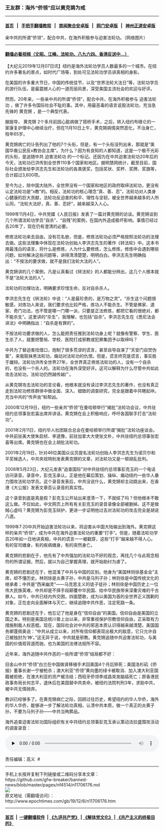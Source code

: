 ### 王友群：海外“侨领”应以黄克锵为戒
------------------------

#### [首页](https://github.com/gfw-breaker/banned-news/blob/master/README.md) &nbsp;&nbsp;|&nbsp;&nbsp; [手把手翻墙教程](https://github.com/gfw-breaker/guides/wiki) &nbsp;&nbsp;|&nbsp;&nbsp; [禁闻聚合安卓版](https://github.com/gfw-breaker/bn-android) &nbsp;&nbsp;|&nbsp;&nbsp; [网门安卓版](https://github.com/oGate2/oGate) &nbsp;&nbsp;|&nbsp;&nbsp; [神州正道安卓版](https://github.com/SzzdOgate/update) 



<div><img alt="" class="aligncenter wp-post-image" src="http://i.epochtimes.com/assets/uploads/2019/12/chnzw100517003.jpg"/>
<div class="red16 caption">
 亲中共的所谓“侨领”，配合中共，在海外积极参与迫害法轮功。（网络图片）
</div>
</div><hr/>

#### [翻墙必看视频（文昭、江峰、法轮功、八九六四、香港反送中...）](https://github.com/gfw-breaker/banned-news/blob/master/pages/link3.md)

<div><p>
 【大纪元2019年12月07日讯】纽约是海外法轮功学员人数最多的一个城市。在纽约许多著名的景点，如时代广场等，到处可见法轮功学员讲真相的身影。
</p>
<p>
 在美国的许多重大节日，中国的传统佳节，以及“世界法轮大法日”等，法轮功学员的游行队伍，是最震撼人心的一道亮丽风景，深受美国主流社会的欢迎与好评。
</p>
<p>
 然而，20年来，一些亲中共的所谓“侨领”，配合中共，在海外积极参与
 <ok href="http://www.epochtimes.com/gb/tag/%E8%BF%AB%E5%AE%B3%E6%B3%95%E8%BD%AE%E5%8A%9F.html">
  迫害法轮功
 </ok>
 ，做了许多令国际社会不耻的事。其中，用最恶毒的语言诋毁法轮功，充当急先锋的
 <ok href="http://www.epochtimes.com/gb/tag/%E9%BB%84%E5%85%8B%E9%94%B5.html">
  黄克锵
 </ok>
 ，是一个典型代表。
</p>
<p>
 据报导，
 <ok href="http://www.epochtimes.com/gb/tag/%E9%BB%84%E5%85%8B%E9%94%B5.html">
  黄克锵
 </ok>
 2个多月前因心脏病做了搭桥手术，之后，转入纽约布碌仑的一家康复护理中心继续治疗，但在11月10日上午，黄克锵病情突然恶化，不治身亡，殁年65岁。
</p>
<p>
 黄克锵病亡的讣告列出了他的7个头衔，但是，有一个头衔没列出来，那就是“美国华裔公民反x教协会主席”。为什么？因为有良知的人都知道，这是一个极不光彩的头衔，是追随中共
 <ok href="http://www.epochtimes.com/gb/tag/%E8%BF%AB%E5%AE%B3%E6%B3%95%E8%BD%AE%E5%8A%9F.html">
  迫害法轮功
 </ok>
 的一个标记。还因为在中共迫害法轮功20年后的今天，法轮功已洪传到全世界110多个国家和地区。据明慧网统计，截至目前，国际社会颁发给李洪志先生和法轮功的各类褒奖，包括奖状、奖杯、奖牌、奖旗等，合计超过3,600项。
</p>
<p>
 至今为止，除中国大陆外，全世界没有一个国家和地区的政府取缔法轮功，更没有认定法轮功是“x教”的。相反，法轮功的核心理念“真、善、忍”，法轮功对人类身心健康的巨大贡献，法轮功反迫害的和平、理性与坚韧，被全世界越来越多的人所认同，“法轮大法好，真、善、忍好”，越来越深入人心。
</p>
<p>
 1999年11月4日，中共党媒《人民日报》发表了一篇对黄克锵的访谈。黄克锵谈到几个所谓法轮功学员“自杀”、“自残”的案例，在国内外造成极坏影响。事情已经过去20年了，现在仍有澄清的必要。
</p>
<p>
 修炼法轮功来去自由，没有花名册，但是，修炼法轮功必须严格按照法轮功的法理去做。这些法理集中体现在法轮功创始人李洪志先生的著作《转法轮》中。这本书用最浅白的语言，将什么是修炼，人为什么要修炼，怎么修炼，修炼中会遇到哪些问题，如何解决这些问题等，讲得清清楚楚，明明白白。李洪志先生明确指出：“不按法的要求做，就不是我们法轮大法的人”。
</p>
<p>
 黄克锵讲的几个案例，凡是认真看过《转法轮》的人都能分辨出，这几个人根本就不是“法轮大法的人”。
</p>
<p>
 法轮功的功理功法，明确要求珍惜生命，反对自杀杀人。
</p>
<p>
 李洪志先生在《转法轮》中说：“人是最珍贵的，是万物之灵”。“杀生这个问题很敏感，对炼功人来说，我们要求也比较严格，炼功人不能杀生。不管是佛家、道家、奇门功法，也不管是哪一门哪一派，只要是正法修炼，都把它看的很绝对，都不能杀生”。这里讲的“杀生”，我理解，也包括“自杀”。李洪志先生在《悉尼法会讲法》中明确指出：“自杀是有罪的”。
</p>
<p>
 不按法轮功要求做的人，怎么能把责任推到法轮功身上呢？就像有警察、学生、医生杀了人，就要把警局、学校、医院打成邪教或犯罪集团予以取缔吗？
</p>
<p>
 中共为了替迫害找借口，炮制了很多荒谬的谎言，甚至自导自演了“天安门自焚伪案”，来栽赃抹黑法轮功，煽动对法轮功的仇恨。但是，谎言终究是谎言，事实胜于雄辩。法轮功洪传全世界27年，全世界真正修炼法轮功的人，没有一个自杀的，也没有一个杀人的。法轮功在海外深受好评。这可以解释为什么尽管中共如此攻击法轮功，法轮功仍然越传越广。
</p>
<p>
 从黄克锵攻击法轮功的言论看，他根本就没有读过李洪志先生的著作，也没有真正走到法轮功修炼群体中做全面、深入、细致的调查研究，完全是跟着中共瞎起哄，充当中共的“传声虫”和帮凶。
</p>
<p>
 2000年12月19日，纽约一些亲共“侨领”在曼哈顿举行“揭批”法轮功会议，中共驻纽约总领事张宏喜出席并讲话，黄克锵在会上积极响应，呼吁各国联手打击“法轮功”。
</p>
<p>
 2001年2月11日，纽约华人社团联合总会在曼哈顿举行所谓“揭批”法轮功座谈会。中共前驻美大使朱启桢、李道豫，前驻加拿大大使张文朴，中共驻纽约总领事张宏喜等出席。黄克锵也在会上胡批法轮功。
</p>
<p>
 2001年2月19日，针对46位美国众议员提名法轮功创始人李洪志先生为诺贝尔和平奖候选人，中共央视特别发表黄克锵的文章，对法轮功又是一顿胡乱批判。
</p>
<p>
 2008年5月23日，大纪元发表“追查国际”对中共驻纽约总领事彭克玉的一个电话访问录音。录音中，彭克玉承认，正是他在幕后策划、操纵、煽动纽约一些华人暴力围攻法轮功学员。这个录音发表后，中共没说什么，黄克锵却主动跳出来，在香港《大公报》发表文章否认录音的真实性。
</p>
<p>
 这个录音到底是真是假？彭克玉公开站出来澄清一下，不就结了吗？但他根本不敢这么做。不仅如此，中文网页上所有有关彭克玉的录音录像全部被删掉。这不是做贼心虚吗？黄克锵为彭克玉辩护，更进一步证明他过去对法轮功的攻击完全是胡说八道。
</p>
<p>
 1999年7·20中共开始迫害法轮功以来，将迫害从中国大陆输出到海外。黄克锵这样的亲共“侨领”，成为中共在海外迫害法轮功的重要“打手”。但是，随着法轮功学员20年如一日地讲真相，中共的谎言一一被戳穿，这些“打手”越来越不得人心。有的官司緾身，有的疾病緾身，有的突然身亡。
</p>
<p>
 黄克锵的悲剧在于，他先有了中共强加的法轮功不好的观念，再找几个与此观念相符的所谓证据，然后，就以为自己掌握真理，就开始助纣为虐了。
</p>
<p>
 黄克锵的悲剧还在于，他混淆了中共与中国的区别。他身为“美国林则徐基金会”主席，却不懂历史。林则徐是炎黄子孙，中共是马列子孙；林则徐是中国传统文化的继承者；中共是“西来幽灵”——马克思主义的徒子徒孙；林则徐是中国历史上一位伟大民族英难，中共却是不择手段颠覆中华民国、给中华民族带来深重灾难的千古罪人。如今，中共已经内外交困，四面楚歌，成为以美国为首的全世界正义围剿的对象，正在走向全面解体与灭亡，继续追随中共作恶，注定死路一条。
</p>
<p>
 黄克锵的悲剧还在于，他忘记了他是身在“信仰自由”的美国。信仰自由是美国的立国之本。特别是美国总统川普上台以来，非常重视保护宗教信仰自由，正采取有力措施制裁人权恶棍。现在，国际社会对中共的邪恶本质认识得越来越清楚。美国国务卿蓬佩奥说：“中共从成立以来，对所有信仰都表现出极大的敌意，它只允许自己被独封为‘神’。”这无异于说，中共就是邪教。黄克锵追随中共迫害法轮功，与美国的价值观背道而驰，也为美国的法律法规所不容。
</p>
<p>
 近年来，海外追随中共作恶的一些所谓“侨领”结局都不好：
</p>
<p>
 旧金山中共“侨领”白兰在中国做肾移植手术回美国4个月后猝死；美国洛杉矶《侨报》董事长谢一宁被枪杀；澳大利亚“侨领”黄向墨的绿卡被取消、加入澳大利亚国籍被拒绝，在澳大利亚的资产被冻结；西班牙侨领李成昌突发脑癌死亡；原香港民政事务局长何志平，退休后在美国替中共卖命，被纽约法院判刑3年，求助中共，被中共无情抛弃。
</p>
<p>
 教训已经够多了。在黄克锵病亡之际，回顾过往历史，希望纽约的华人华侨，海外的华人华侨，能够进一步了解法轮功真相，认清中共本质，做一个真正的炎黄子孙，不要为马列子孙——中共当殉葬品。
</p>
<p>
 海外追查迫害法轮功国际组织有关中共纽约总领事彭克玉承认策动法拉盛围攻活动的调查录音：
</p>
<!--[if lt IE 9]><script>document.createElement('audio');</script><![endif]-->
<audio class="wp-audio-shortcode" controls="controls" id="audio-11706176-1" preload="none" style="width: 100%;">
 <source src="https://www.zhuichaguoji.org/cn/upload/docs/overseapersecution/zc-flushing-final-short.mp3?_=1" type="audio/mpeg"/>
 <ok href="https://www.zhuichaguoji.org/cn/upload/docs/overseapersecution/zc-flushing-final-short.mp3">
  https://www.zhuichaguoji.org/cn/upload/docs/overseapersecution/zc-flushing-final-short.mp3
 </ok>
</audio>
<p>
 责任编辑：高义  #
</p>
</div>
<hr/>
手机上长按并复制下列链接或二维码分享本文章：<br/>
https://github.com/gfw-breaker/banned-news/blob/master/pages/nf4514/n11706176.md <br/>
<a href='https://github.com/gfw-breaker/banned-news/blob/master/pages/nf4514/n11706176.md'><img src='https://github.com/gfw-breaker/banned-news/blob/master/pages/nf4514/n11706176.md.png'/></a> <br/>
原文地址（需翻墙访问）：http://www.epochtimes.com/gb/19/12/6/n11706176.htm


------------------------
#### [首页](https://github.com/gfw-breaker/banned-news/blob/master/README.md) &nbsp;|&nbsp; [一键翻墙软件](https://github.com/gfw-breaker/nogfw/blob/master/README.md) &nbsp;| [《九评共产党》](https://github.com/gfw-breaker/9ping.md/blob/master/README.md#九评之一评共产党是什么) | [《解体党文化》](https://github.com/gfw-breaker/jtdwh.md/blob/master/README.md) | [《共产主义的终极目的》](https://github.com/gfw-breaker/gczydzjmd.md/blob/master/README.md)


<img src='http://gfw-breaker.win/banned-news/pages/nf4514/n11706176.md' width='0px' height='0px'/>